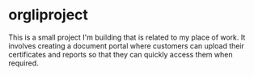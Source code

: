 # orgliproject
This is a small project I'm building that is related to my place of work. It involves creating a document portal where customers can upload their certificates and reports so that they can quickly access them when required. 
